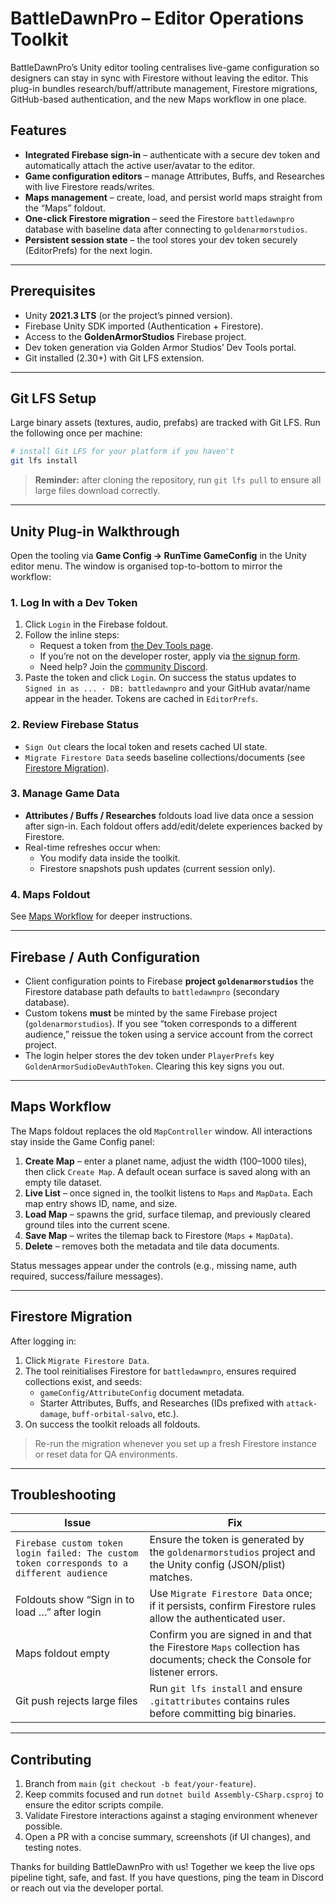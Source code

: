 # BattleDawnPro – Editor Operations Toolkit

BattleDawnPro’s Unity editor tooling centralises live-game configuration so designers can stay in sync with Firestore without leaving the editor. This plug-in bundles research/buff/attribute management, Firestore migrations, GitHub-based authentication, and the new Maps workflow in one place.


## Features

- **Integrated Firebase sign-in** – authenticate with a secure dev token and automatically attach the active user/avatar to the editor.
- **Game configuration editors** – manage Attributes, Buffs, and Researches with live Firestore reads/writes.
- **Maps management** – create, load, and persist world maps straight from the “Maps” foldout.
- **One-click Firestore migration** – seed the Firestore `battledawnpro` database with baseline data after connecting to `goldenarmorstudios`.
- **Persistent session state** – the tool stores your dev token securely (EditorPrefs) for the next login.

---

## Prerequisites

- Unity **2021.3 LTS** (or the project’s pinned version).  
- Firebase Unity SDK imported (Authentication + Firestore).  
- Access to the **GoldenArmorStudios** Firebase project.  
- Dev token generation via Golden Armor Studios’ Dev Tools portal.  
- Git installed (2.30+) with Git LFS extension.

---

## Git LFS Setup

Large binary assets (textures, audio, prefabs) are tracked with Git LFS. Run the following once per machine:

```bash
# install Git LFS for your platform if you haven't
git lfs install

```

> **Reminder:** after cloning the repository, run `git lfs pull` to ensure all large files download correctly.

---

## Unity Plug-in Walkthrough

Open the tooling via **Game Config → RunTime GameConfig** in the Unity editor menu. The window is organised top-to-bottom to mirror the workflow:

### 1. Log In with a Dev Token

1. Click `Login` in the Firebase foldout.  
2. Follow the inline steps:
   - Request a token from [the Dev Tools page](https://goldenarmorstudio.art/dev-tools).  
   - If you’re not on the developer roster, apply via [the signup form](https://goldenarmorstudio.art/join-team).  
   - Need help? Join the [community Discord](https://goldenarmorstudio.art/community).  
3. Paste the token and click `Login`. On success the status updates to `Signed in as ... · DB: battledawnpro` and your GitHub avatar/name appear in the header. Tokens are cached in `EditorPrefs`.

### 2. Review Firebase Status

- `Sign Out` clears the local token and resets cached UI state.  
- `Migrate Firestore Data` seeds baseline collections/documents (see [Firestore Migration](#firestore-migration)).

### 3. Manage Game Data

- **Attributes / Buffs / Researches** foldouts load live data once a session after sign-in. Each foldout offers add/edit/delete experiences backed by Firestore.
- Real-time refreshes occur when:
  - You modify data inside the toolkit.  
  - Firestore snapshots push updates (current session only).

### 4. Maps Foldout

See [Maps Workflow](#maps-workflow) for deeper instructions.

---

## Firebase / Auth Configuration

- Client configuration points to Firebase **project `goldenarmorstudios`** the Firestore database path defaults to `battledawnpro` (secondary database).
- Custom tokens **must** be minted by the same Firebase project (`goldenarmorstudios`). If you see “token corresponds to a different audience,” reissue the token using a service account from the correct project.
- The login helper stores the dev token under `PlayerPrefs` key `GoldenArmorSudioDevAuthToken`. Clearing this key signs you out.

---

## Maps Workflow

The Maps foldout replaces the old `MapController` window. All interactions stay inside the Game Config panel:

1. **Create Map** – enter a planet name, adjust the width (100–1000 tiles), then click `Create Map`. A default ocean surface is saved along with an empty tile dataset.
2. **Live List** – once signed in, the toolkit listens to `Maps` and `MapData`. Each map entry shows ID, name, and size.
3. **Load Map** – spawns the grid, surface tilemap, and previously cleared ground tiles into the current scene.
4. **Save Map** – writes the tilemap back to Firestore (`Maps` + `MapData`).
5. **Delete** – removes both the metadata and tile data documents.

Status messages appear under the controls (e.g., missing name, auth required, success/failure messages).

---

## Firestore Migration

After logging in:

1. Click `Migrate Firestore Data`.  
2. The tool reinitialises Firestore for `battledawnpro`, ensures required collections exist, and seeds:
   - `gameConfig/AttributeConfig` document metadata.  
   - Starter Attributes, Buffs, and Researches (IDs prefixed with `attack-damage`, `buff-orbital-salvo`, etc.).
3. On success the toolkit reloads all foldouts.

> Re-run the migration whenever you set up a fresh Firestore instance or reset data for QA environments.

---

## Troubleshooting

| Issue | Fix |
|-------|-----|
| `Firebase custom token login failed: The custom token corresponds to a different audience` | Ensure the token is generated by the `goldenarmorstudios` project and the Unity config (JSON/plist) matches. |
| Foldouts show “Sign in to load …” after login | Use `Migrate Firestore Data` once; if it persists, confirm Firestore rules allow the authenticated user. |
| Maps foldout empty | Confirm you are signed in and that the Firestore `Maps` collection has documents; check the Console for listener errors. |
| Git push rejects large files | Run `git lfs install` and ensure `.gitattributes` contains rules before committing big binaries. |

---

## Contributing

1. Branch from `main` (`git checkout -b feat/your-feature`).  
2. Keep commits focused and run `dotnet build Assembly-CSharp.csproj` to ensure the editor scripts compile.  
3. Validate Firestore interactions against a staging environment whenever possible.  
4. Open a PR with a concise summary, screenshots (if UI changes), and testing notes.

Thanks for building BattleDawnPro with us! Together we keep the live ops pipeline tight, safe, and fast. If you have questions, ping the team in Discord or reach out via the developer portal.
